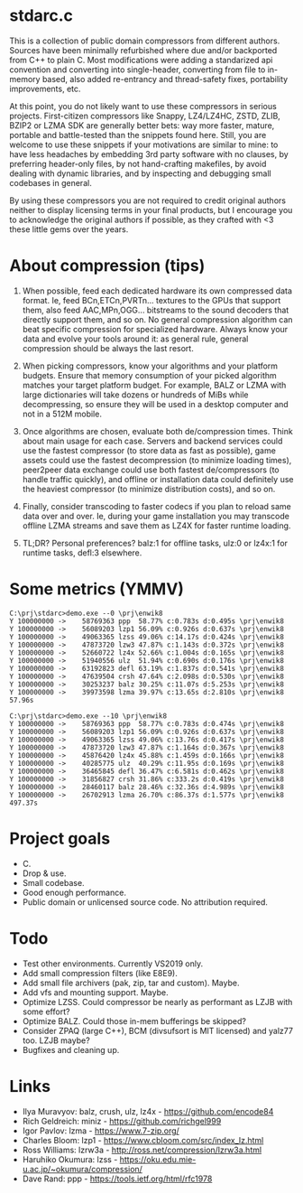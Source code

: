 # stdarc.c

This is a collection of public domain compressors from different authors. Sources have been minimally refurbished where due and/or backported from C++ to plain C. Most modifications were adding a standarized api convention and converting into single-header, converting from file to in-memory based, also added re-entrancy and thread-safety fixes, portability improvements, etc.

At this point, you do not likely want to use these compressors in serious projects. First-citizen compressors like Snappy, LZ4/LZ4HC, ZSTD, ZLIB, BZIP2 or LZMA SDK are generally better bets: way more faster, mature, portable and battle-tested than the snippets found here. Still, you are welcome to use these snippets if your motivations are similar to mine: to have less headaches by embedding 3rd party software with no clauses, by preferring header-only files, by not hand-crafting makefiles, by avoid dealing with dynamic libraries, and by inspecting and debugging small codebases in general.

By using these compressors you are not required to credit original authors neither to display licensing terms in your final products, but I encourage you to acknowledge the original authors if possible, as they crafted with <3 these little gems over the years.

# About compression (tips)

1. When possible, feed each dedicated hardware its own compressed data format. Ie, feed BCn,ETCn,PVRTn... textures to the GPUs that support them, also feed AAC,MPn,OGG... bitstreams to the sound decoders that directly support them, and so on. No general compression algorithm can beat specific compression for specialized hardware. Always know your data and evolve your tools around it: as general rule, general compression should be always the last resort.

1. When picking compressors, know your algorithms and your platform budgets. Ensure that memory consumption of your picked algorithm matches your target platform budget. For example, BALZ or LZMA with large dictionaries will take dozens or hundreds of MiBs while decompressing, so ensure they will be used in a desktop computer and not in a 512M mobile.

1. Once algorithms are chosen, evaluate both de/compression times. Think about main usage for each case. Servers and backend services could use the fastest compressor (to store data as fast as possible), game assets could use the fastest decompression (to minimize loading times), peer2peer data exchange could use both fastest de/compressors (to handle traffic quickly), and offline or installation data could definitely use the heaviest compressor (to minimize distribution costs), and so on.

1. Finally, consider transcoding to faster codecs if you plan to reload same data over and over. Ie, during your game installation you may transcode offline LZMA streams and save them as LZ4X for faster runtime loading.

1. TL;DR? Personal preferences? balz:1 for offline tasks, ulz:0 or lz4x:1 for runtime tasks, defl:3 elsewhere.

# Some metrics (YMMV)

```
C:\prj\stdarc>demo.exe --0 \prj\enwik8
Y 100000000 ->    58769363 ppp  58.77% c:0.783s d:0.495s \prj\enwik8
Y 100000000 ->    56089203 lzp1 56.09% c:0.926s d:0.637s \prj\enwik8
Y 100000000 ->    49063365 lzss 49.06% c:14.17s d:0.424s \prj\enwik8
Y 100000000 ->    47873720 lzw3 47.87% c:1.143s d:0.372s \prj\enwik8
Y 100000000 ->    52660722 lz4x 52.66% c:1.004s d:0.165s \prj\enwik8
Y 100000000 ->    51940556 ulz  51.94% c:0.690s d:0.176s \prj\enwik8
Y 100000000 ->    63192823 defl 63.19% c:1.837s d:0.541s \prj\enwik8
Y 100000000 ->    47639504 crsh 47.64% c:2.098s d:0.530s \prj\enwik8
Y 100000000 ->    30253237 balz 30.25% c:11.07s d:5.253s \prj\enwik8
Y 100000000 ->    39973598 lzma 39.97% c:13.65s d:2.810s \prj\enwik8
57.96s
```

```
C:\prj\stdarc>demo.exe --10 \prj\enwik8
Y 100000000 ->    58769363 ppp  58.77% c:0.783s d:0.474s \prj\enwik8
Y 100000000 ->    56089203 lzp1 56.09% c:0.926s d:0.637s \prj\enwik8
Y 100000000 ->    49063365 lzss 49.06% c:13.76s d:0.417s \prj\enwik8
Y 100000000 ->    47873720 lzw3 47.87% c:1.164s d:0.367s \prj\enwik8
Y 100000000 ->    45876420 lz4x 45.88% c:1.459s d:0.166s \prj\enwik8
Y 100000000 ->    40285775 ulz  40.29% c:11.95s d:0.169s \prj\enwik8
Y 100000000 ->    36465845 defl 36.47% c:6.581s d:0.462s \prj\enwik8
Y 100000000 ->    31856827 crsh 31.86% c:333.2s d:0.419s \prj\enwik8
Y 100000000 ->    28460117 balz 28.46% c:32.36s d:4.989s \prj\enwik8
Y 100000000 ->    26702913 lzma 26.70% c:86.37s d:1.577s \prj\enwik8
497.37s
```

# Project goals
- C.
- Drop & use.
- Small codebase.
- Good enough performance.
- Public domain or unlicensed source code. No attribution required.

# Todo
- Test other environments. Currently VS2019 only.
- Add small compression filters (like E8E9).
- Add small file archivers (pak, zip, tar and custom). Maybe.
- Add vfs and mounting support. Maybe.
- Optimize LZSS. Could compressor be nearly as performant as LZJB with some effort?
- Optimize BALZ. Could those in-mem bufferings be skipped?
- Consider ZPAQ (large C++), BCM (divsufsort is MIT licensed) and yalz77 too. LZJB maybe?
- Bugfixes and cleaning up.

# Links
- Ilya Muravyov: balz, crush, ulz, lz4x - https://github.com/encode84
- Rich Geldreich: miniz - https://github.com/richgel999
- Igor Pavlov: lzma - https://www.7-zip.org/
- Charles Bloom: lzp1 - https://www.cbloom.com/src/index_lz.html
- Ross Williams: lzrw3a - http://ross.net/compression/lzrw3a.html
- Haruhiko Okumura: lzss - https://oku.edu.mie-u.ac.jp/~okumura/compression/
- Dave Rand: ppp - https://tools.ietf.org/html/rfc1978

